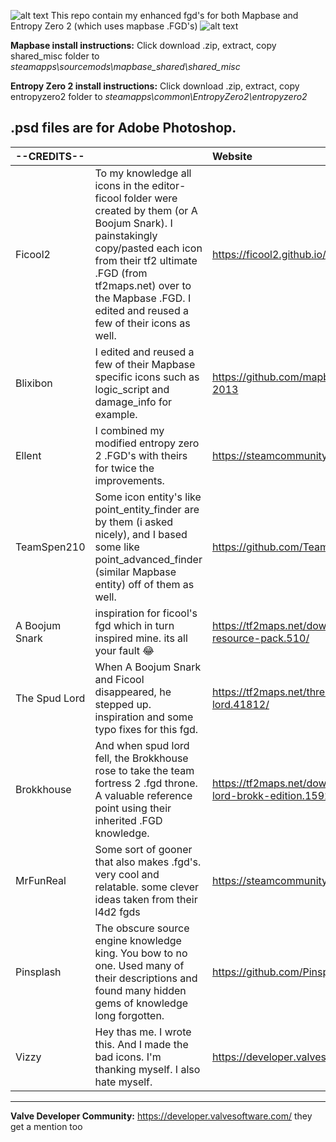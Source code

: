 ![alt text](https://cdn.discordapp.com/emojis/860206945943158844.gif?size=32&quality=lossless) This repo contain my enhanced fgd's for both Mapbase and Entropy Zero 2 (which uses mapbase .FGD's) 
![alt text](https://cdn.discordapp.com/emojis/860206945943158844.gif?size=32&quality=lossless) 

**Mapbase install instructions:** Click download .zip, extract, copy shared_misc folder to *steamapps\sourcemods\mapbase_shared\shared_misc*

**Entropy Zero 2 install instructions:** Click download .zip, extract, copy entropyzero2 folder to *steamapps\common\EntropyZero2\entropyzero2*

.psd files are for Adobe Photoshop.
----

| --CREDITS-- |  | Website |
|:----|------|:-------|
|Ficool2| To my knowledge all icons in the editor-ficool folder were created by them (or A Boojum Snark). I painstakingly copy/pasted each icon from their tf2 ultimate .FGD (from tf2maps.net) over to the Mapbase .FGD. I edited and reused a few of their icons as well.| https://ficool2.github.io/HammerPlusPlus-Website/ |
|Blixibon | I edited and reused a few of their Mapbase specific icons such as logic_script and damage_info for example. | https://github.com/mapbase-source/source-sdk-2013 |
|Ellent| I combined my modified entropy zero 2 .FGD's with theirs for twice the improvements. | https://steamcommunity.com/id/koishis_mr_hat |
| TeamSpen210 | Some icon entity's like point_entity_finder are by them (i asked nicely), and I based some like point_advanced_finder (similar Mapbase entity) off of them as well. | https://github.com/TeamSpen210 |
| A Boojum Snark | inspiration for ficool's fgd which in turn inspired mine. its all your fault 😂 | https://tf2maps.net/downloads/ultimate-mapping-resource-pack.510/ |
| The Spud Lord | When A Boojum Snark and Ficool disappeared, he stepped up. inspiration and some typo fixes for this fgd. | https://tf2maps.net/threads/an-fgd-fit-for-a-lord.41812/ |
| Brokkhouse | And when spud  lord fell, the Brokkhouse rose to take the team fortress 2 .fgd throne. A valuable reference point using their inherited .FGD knowledge. | https://tf2maps.net/downloads/an-fgd-fit-for-a-lord-brokk-edition.15924/ |
| MrFunReal | Some sort of gooner that also makes .fgd's. very cool and relatable. some clever ideas taken from their l4d2 fgds | https://steamcommunity.com/id/funreal (nsfw) |
| Pinsplash | The obscure source engine knowledge king. You bow to no one. Used many of their descriptions and found many hidden gems of knowledge long forgotten. | https://github.com/Pinsplash/SEFGD |
| Vizzy | Hey thas me. I wrote this. And I made the bad icons. I'm thanking myself. I also hate myself. | https://developer.valvesoftware.com/wiki/User:Vizzys |
----
**Valve Developer Community:** 
https://developer.valvesoftware.com/
they get a mention too
